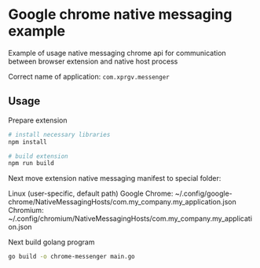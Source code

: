 # Google chrome native messaging example

Example of usage native messaging chrome api for communication between browser extension and native host process

Correct name of application: `com.xprgv.messenger`

## Usage

Prepare extension

```sh
# install necessary libraries
npm install

# build extension
npm run build
```

Next move extension native messaging manifest to special folder:

Linux (user-specific, default path)
Google Chrome: ~/.config/google-chrome/NativeMessagingHosts/com.my_company.my_application.json
Chromium: ~/.config/chromium/NativeMessagingHosts/com.my_company.my_application.json

Next build golang program

```sh
go build -o chrome-messenger main.go
```
